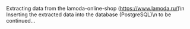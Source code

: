 Extracting data from the lamoda-online-shop (https://www.lamoda.ru/)\n
Inserting the extracted data into the database (PostgreSQL)\n
to be continued...
